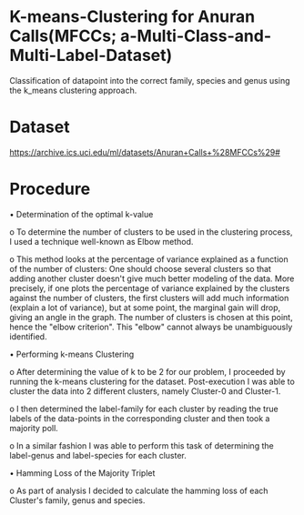 # K-means-Clustering for Anuran Calls(MFCCs; a-Multi-Class-and-Multi-Label-Dataset)

Classification of datapoint into the correct family, species and genus using the k_means clustering approach. 

# Dataset

https://archive.ics.uci.edu/ml/datasets/Anuran+Calls+%28MFCCs%29#

# Procedure

•	Determination of the optimal k-value 

o	To determine the number of clusters to be used in the clustering process, I used a technique well-known as Elbow method. 

o	This method looks at the percentage of variance explained as a function of the number of clusters: One should choose several clusters so that adding another cluster doesn't give much better modeling of the data. More precisely, if one plots the percentage of variance explained by the clusters against the number of clusters, the first clusters will add much information (explain a lot of variance), but at some point, the marginal gain will drop, giving an angle in the graph. The number of clusters is chosen at this point, hence the "elbow criterion". This "elbow" cannot always be unambiguously identified.

•	Performing k-means Clustering 

o	After determining the value of k to be 2 for our problem, I proceeded by running the k-means clustering for the dataset. Post-execution I was able to cluster the data into 2 different clusters, namely Cluster-0 and Cluster-1.

o	I then determined the label-family for each cluster by reading the true labels of the data-points in the corresponding cluster and then took a majority poll.

o	In a similar fashion I was able to perform this task of determining the label-genus and label-species for each cluster.

•	Hamming Loss of the Majority Triplet

o	As part of analysis I decided to calculate the hamming loss of each Cluster's family, genus and species.
